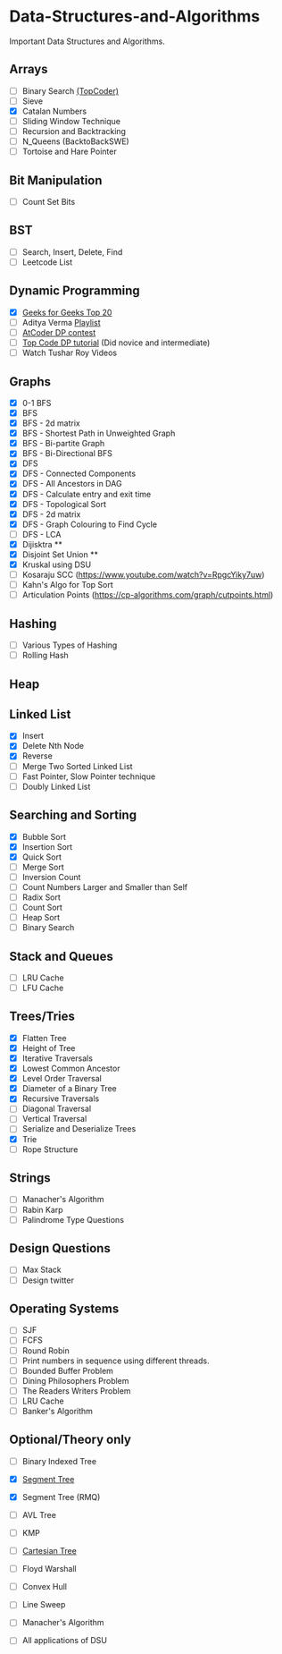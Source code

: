 # Data-Structures-and-Algorithms

Important Data Structures and Algorithms.

## Arrays

- [ ] Binary Search [(TopCoder)](https://www.topcoder.com/community/competitive-programming/tutorials/binary-search)
- [ ] Sieve
- [x] Catalan Numbers
- [ ] Sliding Window Technique
- [ ] Recursion and Backtracking 
- [ ] N_Queens (BacktoBackSWE)
- [ ] Tortoise and Hare Pointer 

## Bit Manipulation

- [ ] Count Set Bits

## BST

- [ ] Search, Insert, Delete, Find
- [ ] Leetcode List

## Dynamic Programming

- [x] [Geeks for Geeks Top 20](https://www.geeksforgeeks.org/top-20-dynamic-programming-interview-questions/)
- [ ] Aditya Verma [Playlist](https://www.youtube.com/playlist?list=PL_z_8CaSLPWekqhdCPmFohncHwz8TY2Go)
- [ ] [AtCoder DP contest](https://atcoder.jp/contests/dp/tasks)
- [ ] [Top Code DP tutorial](https://www.topcoder.com/community/competitive-programming/tutorials/dynamic-programming-from-novice-to-advanced/) (Did novice and intermediate)
- [ ] Watch Tushar Roy Videos

## Graphs

- [x] 0-1 BFS
- [x] BFS
- [x] BFS - 2d matrix
- [x] BFS - Shortest Path in Unweighted Graph
- [x] BFS - Bi-partite Graph
- [x] BFS - Bi-Directional BFS
- [x] DFS 
- [x] DFS - Connected Components
- [x] DFS - All Ancestors in DAG
- [x] DFS - Calculate entry and exit time
- [x] DFS - Topological Sort
- [x] DFS - 2d matrix
- [x] DFS - Graph Colouring to Find Cycle
- [ ] DFS - LCA
- [x] Dijisktra **
- [x] Disjoint Set Union **
- [x] Kruskal using DSU
- [ ] Kosaraju SCC (https://www.youtube.com/watch?v=RpgcYiky7uw)
- [ ] Kahn's Algo for Top Sort
- [ ] Articulation Points (https://cp-algorithms.com/graph/cutpoints.html)

## Hashing

 - [ ] Various Types of Hashing
 - [ ] Rolling Hash
 
## Heap

## Linked List

- [x] Insert
- [x] Delete Nth Node
- [x] Reverse
- [ ] Merge Two Sorted Linked List
- [ ] Fast Pointer, Slow Pointer technique
- [ ] Doubly Linked List

## Searching and Sorting

- [x] Bubble Sort
- [x] Insertion Sort
- [x] Quick Sort
- [ ] Merge Sort
- [ ] Inversion Count
- [ ] Count Numbers Larger and Smaller than Self 
- [ ] Radix Sort
- [ ] Count Sort
- [ ] Heap Sort
- [ ] Binary Search

## Stack and Queues

- [ ] LRU Cache
- [ ] LFU Cache

## Trees/Tries

- [x] Flatten Tree
- [x] Height of Tree
- [x] Iterative Traversals
- [x] Lowest Common Ancestor
- [x] Level Order Traversal
- [x] Diameter of a Binary Tree
- [x] Recursive Traversals
- [ ] Diagonal Traversal
- [ ] Vertical Traversal
- [ ] Serialize and Deserialize Trees
- [x] Trie
- [ ] Rope Structure 

## Strings

- [ ] Manacher's Algorithm
- [ ] Rabin Karp
- [ ] Palindrome Type Questions 

## Design Questions

- [ ] Max Stack
- [ ] Design twitter

## Operating Systems

- [ ] SJF
- [ ] FCFS
- [ ] Round Robin
- [ ] Print numbers in sequence using different threads.
- [ ] Bounded Buffer Problem
- [ ] Dining Philosophers Problem
- [ ] The Readers Writers Problem
- [ ] LRU Cache
- [ ] Banker's Algorithm

## Optional/Theory only

- [ ] Binary Indexed Tree
- [x] [Segment Tree](https://leetcode.com/articles/a-recursive-approach-to-segment-trees-range-sum-queries-lazy-propagation/)
- [x] Segment Tree (RMQ)
- [ ] AVL Tree
- [ ] KMP
- [ ] [Cartesian Tree](https://www.geeksforgeeks.org/cartesian-tree/)
- [ ] Floyd Warshall
- [ ] Convex Hull
- [ ] Line Sweep
- [ ] Manacher's Algorithm
- [ ] All applications of DSU 








